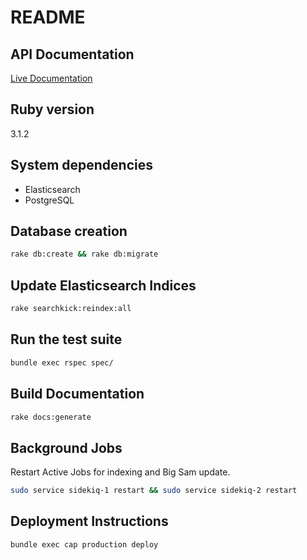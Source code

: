 # README

## API Documentation

[Live Documentation](https://beckettapi.ecdsdev.org/docs/index.html)

## Ruby version

3.1.2

## System dependencies

* Elasticsearch
* PostgreSQL

## Database creation

~~~bash
rake db:create && rake db:migrate
~~~

## Update Elasticsearch Indices

~~~bash
rake searchkick:reindex:all
~~~

## Run the test suite

~~~bash
bundle exec rspec spec/
~~~

## Build Documentation

~~~bash
rake docs:generate
~~~

## Background Jobs

Restart Active Jobs for indexing and Big Sam update.

~~~bash
sudo service sidekiq-1 restart && sudo service sidekiq-2 restart
~~~

## Deployment Instructions

~~~bash
bundle exec cap production deploy
~~~
